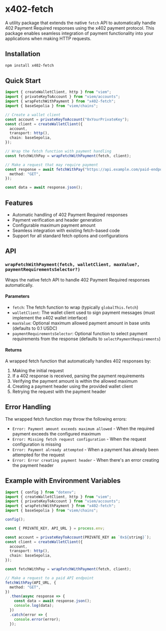 # x402-fetch

A utility package that extends the native `fetch` API to automatically handle 402 Payment Required responses using the x402 payment protocol. This package enables seamless integration of payment functionality into your applications when making HTTP requests.

## Installation

```bash
npm install x402-fetch
```

## Quick Start

```typescript
import { createWalletClient, http } from "viem";
import { privateKeyToAccount } from "viem/accounts";
import { wrapFetchWithPayment } from "x402-fetch";
import { baseSepolia } from "viem/chains";

// Create a wallet client
const account = privateKeyToAccount("0xYourPrivateKey");
const client = createWalletClient({
  account,
  transport: http(),
  chain: baseSepolia,
});

// Wrap the fetch function with payment handling
const fetchWithPay = wrapFetchWithPayment(fetch, client);

// Make a request that may require payment
const response = await fetchWithPay("https://api.example.com/paid-endpoint", {
  method: "GET",
});

const data = await response.json();
```

## Features

- Automatic handling of 402 Payment Required responses
- Payment verification and header generation
- Configurable maximum payment amount
- Seamless integration with existing fetch-based code
- Support for all standard fetch options and configurations

## API

### `wrapFetchWithPayment(fetch, walletClient, maxValue?, paymentRequirementsSelector?)`

Wraps the native fetch API to handle 402 Payment Required responses automatically.

#### Parameters

- `fetch`: The fetch function to wrap (typically `globalThis.fetch`)
- `walletClient`: The wallet client used to sign payment messages (must implement the x402 wallet interface)
- `maxValue`: Optional maximum allowed payment amount in base units (defaults to 0.1 USDC)
- `paymentRequirementsSelector`: Optional function to select payment requirements from the response (defaults to `selectPaymentRequirements`)

#### Returns

A wrapped fetch function that automatically handles 402 responses by:
1. Making the initial request
2. If a 402 response is received, parsing the payment requirements
3. Verifying the payment amount is within the allowed maximum
4. Creating a payment header using the provided wallet client
5. Retrying the request with the payment header

## Error Handling

The wrapped fetch function may throw the following errors:

- `Error: Payment amount exceeds maximum allowed` - When the required payment exceeds the configured maximum
- `Error: Missing fetch request configuration` - When the request configuration is missing
- `Error: Payment already attempted` - When a payment has already been attempted for the request
- `Error: Error creating payment header` - When there's an error creating the payment header

## Example with Environment Variables

```typescript
import { config } from "dotenv";
import { createWalletClient, http } from "viem";
import { privateKeyToAccount } from "viem/accounts";
import { wrapFetchWithPayment } from "x402-fetch";
import { baseSepolia } from "viem/chains";

config();

const { PRIVATE_KEY, API_URL } = process.env;

const account = privateKeyToAccount(PRIVATE_KEY as `0x${string}`);
const client = createWalletClient({
  account,
  transport: http(),
  chain: baseSepolia,
});

const fetchWithPay = wrapFetchWithPayment(fetch, client);

// Make a request to a paid API endpoint
fetchWithPay(API_URL, {
  method: "GET",
})
  .then(async response => {
    const data = await response.json();
    console.log(data);
  })
  .catch(error => {
    console.error(error);
  });
```

